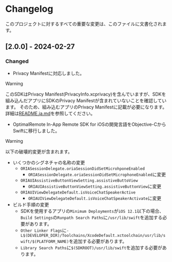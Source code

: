 # Changelog

このプロジェクトに対するすべての重要な変更は、このファイルに文書化されます。

## [2.0.0] - 2024-02-27

### Changed

- Privacy Manifestに対応しました。

> [!WARNING]
> このSDKはPrivacy Manifest(PrivacyInfo.xcprivacy)を含んでいますが、SDKを組み込んだアプリにSDKのPrivacy Manifestが含まれていないことを確認しています。
> そのため、組み込むアプリのPrivacy Manifestに記載が必要になります。
> 詳細は[README.ja.md](./README.ja.md)を参照してください。

- OptimalRemote In-App Remote SDK for iOSの開発言語をObjective-CからSwiftに移行しました。

> [!WARNING]
> 以下の破壊的変更が含まれます。
> - いくつかのシグネチャの名称の変更
>   - `ORIASessionDelegate.oriaSessionDidSetMicrohponeEnabled`
>     - `ORIASessionDelegate.oriaSessionDidSetMicrophoneEnabled`に変更
>   - `ORIAUIAssistiveButtonViewSetting.assistiveButtoView`
>     - `ORIAUIAssistiveButtonViewSetting.assistiveButtonView`に変更
>   - `ORIAUIViewDelegateDefault.isVoiceChatSpeakerActive`
>     - `ORIAUIViewDelegateDefault.isVoiceChatSpeakerActivate`に変更
> - ビルド手順の変更
>   - SDKを使用するアプリの`Minimum Deployments`が`iOS 12.1`以下の場合、`Build Settings`の`Runpath Search Paths`に`/usr/lib/swift`を追加する必要があります。
>   - `Other Linker Flags`に`-L$(DEVELOPER_DIR)/Toolchains/XcodeDefault.xctoolchain/usr/lib/swift/$(PLATFORM_NAME)`を追加する必要があります。
>   - `Library Search Paths`に`$(SDKROOT)/usr/lib/swift`を追加する必要があります。
